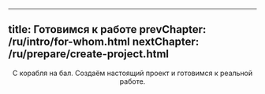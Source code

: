 ----
title: Готовимся к работе
prevChapter: /ru/intro/for-whom.html
nextChapter: /ru/prepare/create-project.html
----

<p align="center">С корабля на бал. Создаём настоящий проект и готовимся к реальной работе.</p>
